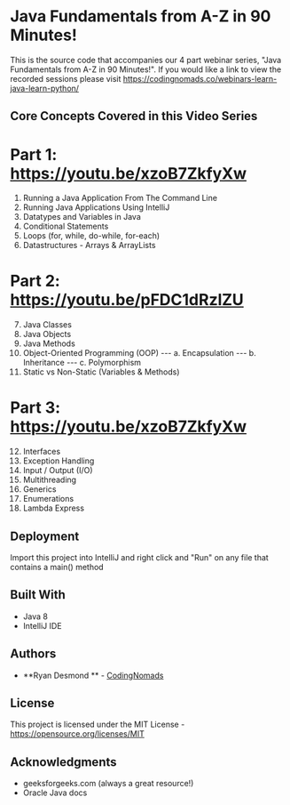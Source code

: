# Java Fundamentals from A-Z in 90 Minutes! 

This is the source code that accompanies our 4 part webinar series, "Java Fundamentals from A-Z in 90 Minutes!".
If you would like a link to view the recorded sessions please visit https://codingnomads.co/webinars-learn-java-learn-python/

## Core Concepts Covered in this Video Series

# Part 1: https://youtu.be/xzoB7ZkfyXw

1. Running a Java Application From The Command Line
2. Running Java Applications Using IntelliJ
3. Datatypes and Variables in Java
4. Conditional Statements
5. Loops (for, while, do-while, for-each)
6. Datastructures - Arrays & ArrayLists

# Part 2: https://youtu.be/pFDC1dRzlZU 

7. Java Classes
8. Java Objects
9. Java Methods
10. Object-Oriented Programming (OOP)
--- a. Encapsulation
--- b. Inheritance 
--- c. Polymorphism
11. Static vs Non-Static (Variables & Methods) 

# Part 3: https://youtu.be/xzoB7ZkfyXw

12. Interfaces
13. Exception Handling
14. Input / Output (I/O)
15. Multithreading
16. Generics
17. Enumerations
18. Lambda Express

## Deployment
Import this project into IntelliJ and right click and "Run" on any file that contains a main() method

## Built With
* Java 8
* IntelliJ IDE

## Authors

* **Ryan Desmond ** - [CodingNomads](https://codingnomads.co)

## License

This project is licensed under the MIT License - https://opensource.org/licenses/MIT

## Acknowledgments
* geeksforgeeks.com (always a great resource!)
* Oracle Java docs


